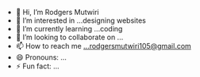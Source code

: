 - 👋 Hi, I’m Rodgers Mutwiri
- 👀 I’m interested in ...designing websites
- 🌱 I’m currently learning ...coding
- 💞️ I’m looking to collaborate on ...
- 📫 How to reach me ...rodgersmutwiri105@gmail.com
- 😄 Pronouns: ...
- ⚡ Fun fact: ...

<!---
Rodgers014/Rodgers014 is a ✨ special ✨ repository because its `README.md` (this file) appears on your GitHub profile.
You can click the Preview link to take a look at your changes.
--->
